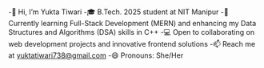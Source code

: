 -👋 Hi, I’m Yukta Tiwari
-🎓 B.Tech. 2025 student at NIT Manipur
-🌱 Currently learning Full-Stack Development (MERN) and enhancing my Data Structures and Algorithms (DSA) skills in C++
-💻 Open to collaborating on web development projects and innovative frontend solutions
-📫 Reach me at yuktatiwari738@gmail.com 
-😄 Pronouns: She/Her
 

<!---
tiwari-yukta/tiwari-yukta is a ✨ special ✨ repository because its `README.md` (this file) appears on your GitHub profile.
You can click the Preview link to take a look at your changes.
--->
